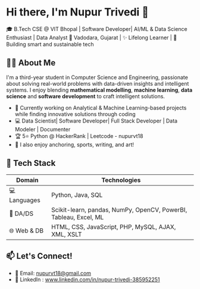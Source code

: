 # Hi there, I'm Nupur Trivedi 👋

🎓 B.Tech CSE @ VIT Bhopal | Software Developer| AI/ML & Data Science Enthusiast | Data Analyst 
📍 Vadodara, Gujarat | ✨ Lifelong Learner | 🌱 Building smart and sustainable tech  


## 👩‍💻 About Me

I'm a third-year student in Computer Science and Engineering, passionate about solving real-world problems with data-driven insights and intelligent systems. I enjoy blending **mathematical modelling**, **machine learning**, **data science** and **software development** to craft intelligent solutions.

- 🔬 Currently working on Analytical & Machine Learning-based projects while finding innovative solutions through coding
- 💻 Data Scientist| Software Developer| Full Stack Developer | Data Modeler | Documenter
- 🏆 5⭐ Python @ HackerRank | Leetcode - nupurvt18
- 🎨 I also enjoy anchoring, sports, writing, and art!
  

## 🚀 Tech Stack

| Domain                  | Technologies                                                     |
|------------------------|-------------------------------------------------------------------|
| 💻 Languages           | Python, Java, SQL                                                 |
| 🔧 DA/DS               | Scikit-learn, pandas, NumPy, OpenCV, PowerBI, Tableau, Excel, ML  |
| 🌐 Web & DB            | HTML, CSS, JavaScript, PHP, MySQL, AJAX, XML, XSLT                |

## 📫 Let's Connect!

- 📧 Email: nupurvt18@gmail.com  
- 💼 LinkedIn : www.linkedin.com/in/nupur-trivedi-385952251



